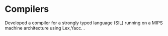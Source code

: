 # Compilers
Developed a compiler for a strongly typed language (SIL) running on a MIPS machine architecture using Lex,Yacc. .
